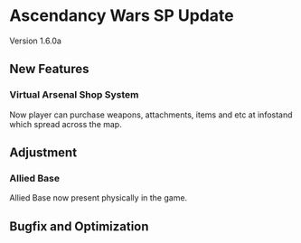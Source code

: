 # Ascendancy Wars SP Update
Version 1.6.0a

## New Features
### Virtual Arsenal Shop System
Now player can purchase weapons, attachments, items and etc at infostand which spread across the map.

## Adjustment
### Allied Base
Allied Base now present physically in the game.

## Bugfix and Optimization